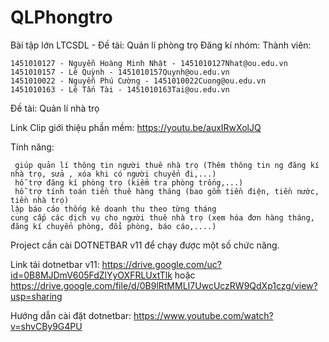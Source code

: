 # QLPhongtro
Bài tập lớn LTCSDL - Đề tài: Quản lí phòng trọ
Đăng kí nhóm:
Thành viên:

    1451010127 - Nguyễn Hoàng Minh Nhật - 1451010127Nhat@ou.edu.vn
    1451010157 - Lê Quỳnh - 1451010157Quynh@ou.edu.vn
    1451010022 - Nguyễn Phú Cường - 1451010022Cuong@ou.edu.vn
    1451010163 - Lê Tấn Tài - 1451010163Tai@ou.edu.vn 

Đề tài: Quản lí nhà trọ

Link Clip giới thiệu phần mềm: https://youtu.be/auxIRwXolJQ

Tính năng:

     giúp quản lí thông tin người thuê nhà trọ (Thêm thông tin ng đăng kí nhà trọ, sửa , xóa khi có người chuyển đi,...)
     hỗ trợ đăng kí phòng trọ (kiểm tra phòng trống,...)
     hỗ trợ tính toán tiền thuê hàng tháng (bao gồm tiền điện, tiền nước, tiền nhà trọ)
    lập báo cáo thống kê doanh thu theo từng tháng
    cung cấp các dịch vụ cho người thuê nhà trọ (xem hóa đơn hàng tháng, đăng kí chuyển phòng, đổi phòng, báo cáo,....)

Project cần cài DOTNETBAR v11 để chạy được một số chức năng. 

Link tải dotnetbar v11: https://drive.google.com/uc?id=0B8MJDmV605FdZlYyOXFRLUxtTlk 
                        hoặc                                                                                                                                       https://drive.google.com/file/d/0B9lRtMMLI7UwcUczRW9QdXp1czg/view?usp=sharing

Hướng dẫn cài đặt dotnetbar: https://www.youtube.com/watch?v=shvCBy9G4PU


